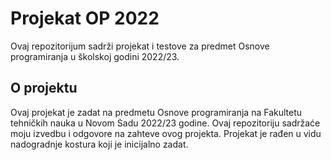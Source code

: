 # Projekat OP 2022

Ovaj repozitorijum sadrži projekat i testove za predmet Osnove programiranja u školskoj godini 2022/23.

## O projektu

Ovaj projekat je zadat na predmetu Osnove programiranja na Fakultetu tehničkih nauka u Novom Sadu 2022/23 godine.
Ovaj repozitoriju sadržaće moju izvedbu i odgovore na zahteve ovog projekta.
Projekat je rađen u vidu nadogradnje kostura koji je inicijalno zadat.